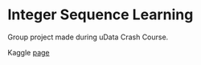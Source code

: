 # Integer Sequence Learning

Group project made during uData Crash Course.

Kaggle [page](https://www.kaggle.com/c/integer-sequence-learning/)
